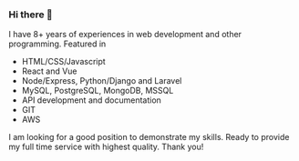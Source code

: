 ### Hi there 👋

<!--
**georgep11/georgep11** is a ✨ _special_ ✨ repository because its `README.md` (this file) appears on your GitHub profile.

Here are some ideas to get you started:

- 🔭 I’m currently working on ...
- 🌱 I’m currently learning ...
- 👯 I’m looking to collaborate on ...
- 🤔 I’m looking for help with ...
- 💬 Ask me about ...
- 📫 How to reach me: ...
- 😄 Pronouns: ...
- ⚡ Fun fact: ...
-->

I have 8+ years of experiences in web development and other programming.
Featured in
- HTML/CSS/Javascript
- React and Vue
- Node/Express, Python/Django and Laravel
- MySQL, PostgreSQL, MongoDB, MSSQL
- API development and documentation
- GIT
- AWS

I am looking for a good position to demonstrate my skills. Ready to provide my full time service with highest quality.
Thank you! 
